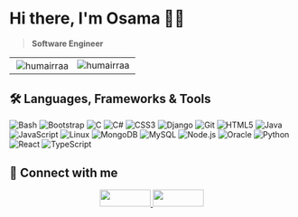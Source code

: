 # Hi there, I'm Osama 👋🏼
> **Software Engineer**

<div>

<table align="center" style="border: none; border-collapse: collapse;">
  <tr>
    <td style="border: none;">
      &nbsp;<img align="center" src="https://github-readme-stats.vercel.app/api?username=humairraa&show_icons=true&locale=en&theme=dark&bg_color=000000&title_color=ffffff&text_color=8b949e&icon_color=ffb6c1&border_color=ffffff" alt="humairraa" />
    </td>
    <td style="border: none;">
      <img align="left" src="https://github-readme-stats.vercel.app/api/top-langs?username=humairraa&show_icons=true&locale=en&layout=compact&bg_color=000000&title_color=ffffff&text_color=8b949e&icon_color=79ff97&border_color=ffffff" alt="humairraa" />
    </td>
  </tr>
</table>

</div>

## 🛠️ Languages, Frameworks & Tools
<!-- Angular, Bash, Bootstrap, C, C#, CSS3, Django, Firebase, Flask, Git, HTML5, Java, JavaScript, Linux, MongoDB, MYsql, Node.JS, Oracle, Perl, PHP, python, PyTorch, React, Ruby, TypeScript -->

<div>
  
  ![Bash](https://img.shields.io/badge/Bash-%23121011.svg?style=flat-square&logo=gnu-bash&logoColor=white)
  ![Bootstrap](https://img.shields.io/badge/Bootstrap-%23563D7C.svg?style=flat-square&logo=bootstrap&logoColor=white)
  ![C](https://img.shields.io/badge/C-%2300599C.svg?style=flat-square&logo=c&logoColor=white)
  ![C#](https://img.shields.io/badge/C%23-%23239120.svg?style=flat-square&logo=c-sharp&logoColor=white)
  ![CSS3](https://img.shields.io/badge/CSS3-%231572B6.svg?style=flat-square&logo=css3&logoColor=white)
  ![Django](https://img.shields.io/badge/Django-%23092E20.svg?style=flat-square&logo=django&logoColor=white)
  ![Git](https://img.shields.io/badge/Git-%23F05032.svg?style=flat-square&logo=git&logoColor=white)
  ![HTML5](https://img.shields.io/badge/HTML5-%23E34F26.svg?style=flat-square&logo=html5&logoColor=white)
  ![Java](https://img.shields.io/badge/Java-%23007396.svg?style=flat-square&logo=java&logoColor=white)
  ![JavaScript](https://img.shields.io/badge/JavaScript-%23F7DF1E.svg?style=flat-square&logo=javascript&logoColor=black)
  ![Linux](https://img.shields.io/badge/Linux-%23FCC624.svg?style=flat-square&logo=linux&logoColor=black)
  ![MongoDB](https://img.shields.io/badge/MongoDB-%2347A248.svg?style=flat-square&logo=mongodb&logoColor=white)
  ![MySQL](https://img.shields.io/badge/MySQL-%234479A1.svg?style=flat-square&logo=mysql&logoColor=white)
  ![Node.js](https://img.shields.io/badge/Node.js-%23339933.svg?style=flat-square&logo=node.js&logoColor=white)
  ![Oracle](https://img.shields.io/badge/Oracle-%23F80000.svg?style=flat-square&logo=oracle&logoColor=white)
  ![Python](https://img.shields.io/badge/Python-%233776AB.svg?style=flat-square&logo=python&logoColor=white)
  ![React](https://img.shields.io/badge/React-%2361DAFB.svg?style=flat-square&logo=react&logoColor=black)
  ![TypeScript](https://img.shields.io/badge/TypeScript-%232F7CFF.svg?style=flat-square&logo=typescript&logoColor=white)
  
</div>

## 🔗 Connect with me

<div>
  
<p align="center">
  <a href="mailto:oshahid252@gmail.com">
<img src="https://img.shields.io/badge/Gmail-D14836?style=flat-square&logo=gmail&logoColor=white&logoWidth=30&width=500" width="90" height="30" />
  </a>
  <a href="https://www.linkedin.com/in/osama252/">
    <img src="https://img.shields.io/badge/LinkedIn-%230077B5.svg?style=flat-square&logo=linkedin&logoColor=white&logoWidth=30&width=200" width="90" height="30" />
  </a>
</p>

</div>
